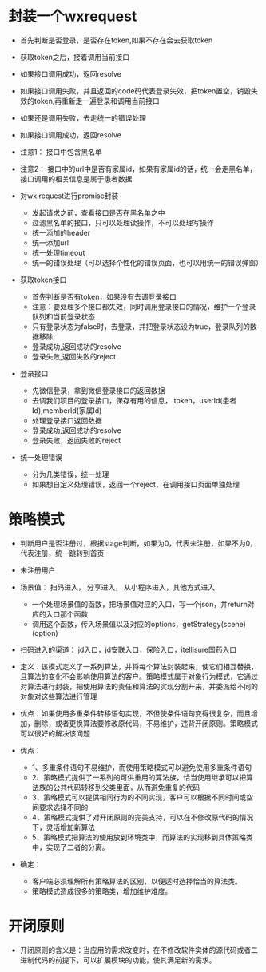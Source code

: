 # 封装一个wxrequest
+ 首先判断是否登录，是否存在token,如果不存在会去获取token
+ 获取token之后，接着调用当前接口
+ 如果接口调用成功，返回resolve
+ 如果接口调用失败，并且返回的code码代表登录失效，把token置空，销毁失效的token,再重新走一遍登录和调用当前接口
+ 如果还是调用失败，去走统一的错误处理
+ 如果接口调用成功，返回resolve
+ 注意1： 接口中包含黑名单
+ 注意2： 接口中的url中是否有家属id，如果有家属id的话，统一会走黑名单，接口调用的相关信息是属于患者数据



+ 对wx.request进行promise封装
  + 发起请求之前，查看接口是否在黑名单之中
  + 过滤黑名单的接口，只可以处理读操作，不可以处理写操作
  + 统一添加的header
  + 统一添加url
  + 统一处理timeout
  + 统一的错误处理（可以选择个性化的错误页面，也可以用统一的错误弹窗）


+ 获取token接口
  + 首先判断是否有token，如果没有去调登录接口
  + 注意：要处理多个接口都失效，同时调用登录接口的情况，维护一个登录队列和当前登录状态
  + 只有登录状态为false时，去登录，并把登录状态设为true，登录队列的数据移除
  + 登录成功,返回成功的resolve
  + 登录失败,返回失败的reject


+ 登录接口
  + 先微信登录，拿到微信登录接口的返回数据
  + 去调我们项目的登录接口，保存有用的信息， token，userId(患者Id),memberId(家属Id)
  + 处理登录接口返回数据
  + 登录成功,返回成功的resolve
  + 登录失败，返回失败的reject

+ 统一处理错误
  + 分为几类错误，统一处理
  + 如果想自定义处理错误，返回一个reject，在调用接口页面单独处理

# 策略模式
+ 判断用户是否注册过，根据stage判断，如果为0，代表未注册，如果不为0，代表注册，统一跳转到首页
+ 未注册用户
+ 场景值： 扫码进入， 分享进入， 从小程序进入，其他方式进入
  + 一个处理场景值的函数，把场景值对应的入口，写一个json，并return对应的入口那个函数
  + 调用这个函数，传入场景值以及对应的options，getStrategy(scene)(option)
  

+ 扫码进入的渠道： jd入口，jd安联入口，保险入口，itellisure国药入口


+ 定义：该模式定义了一系列算法，并将每个算法封装起来，使它们相互替换，且算法的变化不会影响使用算法的客户。策略模式属于对象行为模式，它通过对算法进行封装，把使用算法的责任和算法的实现分割开来，并委派给不同的对象对这些算法进行管理

+ 优点：如果使用多重条件转移语句实现，不但使条件语句变得很复杂，而且增加，删除，或者更换算法要修改原代码，不易维护，违背开闭原则。策略模式可以很好的解决该问题

+ 优点：
  + 1、多重条件语句不易维护，而使用策略模式可以避免使用多重条件语句
  + 2、策略模式提供了一系列的可供重用的算法族，恰当使用继承可以把算法族的公共代码转移到父类里面，从而避免重复的代码
  + 3、策略模式可以提供相同行为的不同实现，客户可以根据不同时间或空间要求选择不同的
  + 4、策略模式提供了对开闭原则的完美支持，可以在不修改原代码的情况下，灵活增加新算法
  + 5、策略模式把算法的使用放到环境类中，而算法的实现移到具体策略类中，实现了二者的分离。

+ 确定：
  + 客户端必须理解所有策略算法的区别，以便适时选择恰当的算法类。
  + 策略模式造成很多的策略类，增加维护难度。


# 开闭原则
 + 开闭原则的含义是：当应用的需求改变时，在不修改软件实体的源代码或者二进制代码的前提下，可以扩展模块的功能，使其满足新的需求。